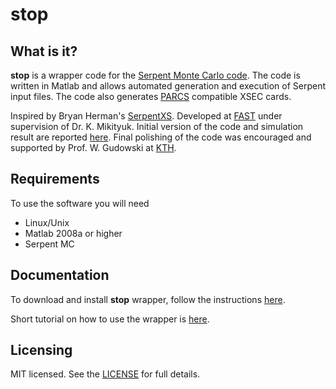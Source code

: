 stop
====

What is it?
-----------

**stop** is a wrapper code for the 
[Serpent Monte Carlo code](http://montecarlo.vtt.fi). 
The code is written in Matlab and allows automated generation 
and execution of Serpent input files. The code also generates 
[PARCS](https://engineering.purdue.edu/PARCS) compatible XSEC cards.

Inspired by Bryan Herman's [SerpentXS](http://canes.github.com/SerpentXS/).
Developed at [FAST](http://fast.web.psi.ch/) under supervision of Dr. K. Mikityuk.
Initial version of the code and simulation result are reported 
[here](http://urn.kb.se/resolve?urn=urn:nbn:se:kth:diva-118072).
Final polishing of the code was encouraged and supported by Prof. W. Gudowski 
at [KTH](http://www.neutron.kth.se/).

Requirements
------------

To use the software you will need

- Linux/Unix
- Matlab 2008a or higher
- Serpent MC

Documentation
-------------

To download and install **stop** wrapper, 
follow the instructions 
[here](https://github.com/tumregels/stop/wiki/Install).

Short tutorial on how to use the wrapper is 
[here](https://github.com/tumregels/stop/wiki/Kickstart).

Licensing
---------

MIT licensed. 
See the [LICENSE](https://github.com/tumregels/stop/blob/master/LICENSE) 
for full details.

